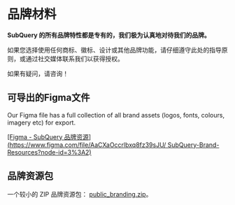 # 品牌材料

**SubQuery 的所有品牌特性都是专有的，我们极为认真地对待我们的品牌。**

如果您选择使用任何商标、徽标、设计或其他品牌功能，请仔细遵守此处的指导原则，或通过社交媒体联系我们以获得授权。

如果有疑问，请咨询！

## 可导出的Figma文件

Our Figma file has a full collection of all brand assets (logos, fonts, colours, imagery etc) for export.

[\[Figma - SubQuery 品牌资源\](https://www.figma.com/file/AaCXaOccrlbxq8fz39sJU/ SubQuery-Brand-Resources?node-id=3%3A2)](https://www.figma.com/file/AaCXaOcElrlbxq8fz39sJU/SubQuery-Brand-Resources?node-id=3%3A2)

## 品牌资源包

一个较小的 ZIP 品牌资源包： [public_branding.zip](https://static.subquery.network/public_branding.zip)。
